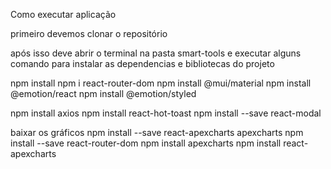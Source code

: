 Como executar aplicação

primeiro devemos clonar o repositório

após isso deve abrir o terminal na pasta smart-tools e executar alguns comando para instalar as dependencias e bibliotecas do projeto

npm install
npm i react-router-dom
npm install @mui/material
npm install @emotion/react
npm install @emotion/styled

npm install axios
npm install react-hot-toast
npm install --save react-modal

baixar os gráficos
npm install --save react-apexcharts apexcharts
npm install --save react-router-dom
npm install apexcharts
npm install react-apexcharts





